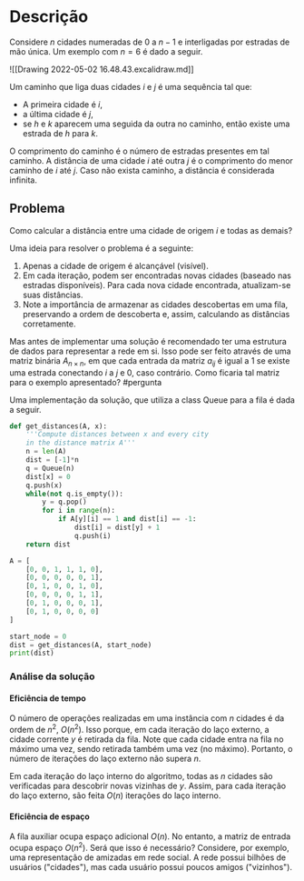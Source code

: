 # Descrição

Considere $n$ cidades numeradas de $0$ a $n-1$ e interligadas por estradas de mão única. Um exemplo com $n=6$ é dado a seguir. 

![[Drawing 2022-05-02 16.48.43.excalidraw.md]]

Um caminho que liga duas cidades $i$ e $j$ é uma sequência tal que:
- A primeira cidade é $i$,
- a última cidade é $j$,
- se $h$ e $k$ aparecem uma seguida da outra no caminho, então existe uma estrada de $h$ para $k$.

O comprimento do caminho é o número de estradas presentes em tal caminho. A distância de uma cidade $i$ até outra $j$ é o comprimento do menor caminho de $i$ até $j$. Caso não exista caminho, a distância é considerada infinita.

## Problema

Como calcular a distância entre uma cidade de origem $i$ e todas as demais?

Uma ideia para resolver o problema é a seguinte:  
1. Apenas a cidade de origem é alcançável (visível).  
2. Em cada iteração, podem ser encontradas novas cidades (baseado nas estradas disponíveis). Para cada nova cidade encontrada, atualizam-se suas distâncias. 
3. Note a importância de armazenar as cidades descobertas em uma fila, preservando a ordem de descoberta e, assim, calculando as distâncias corretamente.  

Mas antes de implementar uma solução é recomendado ter uma estrutura de dados para representar a rede em si. Isso pode ser feito através de uma matriz binária $A_{n\times n}$, em que cada entrada da matriz $a_{ij}$ é igual a $1$ se existe uma estrada conectando $i$ a $j$ e 0, caso contrário. Como ficaria tal matriz para o exemplo apresentado? #pergunta 

Uma implementação da solução, que utiliza a class Queue para a fila é dada a seguir.

```python
def get_distances(A, x):
    '''Compute distances between x and every city
    in the distance matrix A'''
    n = len(A)
    dist = [-1]*n
    q = Queue(n)
    dist[x] = 0
    q.push(x)
    while(not q.is_empty()):
        y = q.pop()
        for i in range(n):
            if A[y][i] == 1 and dist[i] == -1:
                dist[i] = dist[y] + 1
                q.push(i)
    return dist

A = [
    [0, 0, 1, 1, 1, 0],
    [0, 0, 0, 0, 0, 1],
    [0, 1, 0, 0, 1, 0],
    [0, 0, 0, 0, 1, 1],
    [0, 1, 0, 0, 0, 1],
    [0, 1, 0, 0, 0, 0]
]

start_node = 0
dist = get_distances(A, start_node)
print(dist)
```

### Análise da solução

#### Eficiência de tempo
O número de operações realizadas em uma instância com $n$ cidades é da ordem de $n^2$, $O(n^2)$. Isso porque, em cada iteração do laço externo, a cidade corrente $y$ é retirada da fila. Note que cada cidade entra na fila no máximo uma vez, sendo retirada também uma vez (no máximo). Portanto, o número de iterações do laço externo não supera $n$. 

Em cada iteração do laço interno do algoritmo, todas as $n$ cidades são verificadas para descobrir novas vizinhas de $y$. Assim, para cada iteração do laço externo, são feita $O(n)$ iterações do laço interno. 


#### Eficiência de espaço
A fila auxiliar ocupa espaço adicional $O(n)$. No entanto, a matriz de entrada ocupa espaço $O(n^2)$. Será que isso é necessário? Considere, por exemplo, uma representação de amizadas em rede social. A rede possui bilhões de usuários ("cidades"), mas cada usuário possui poucos amigos ("vizinhos").

